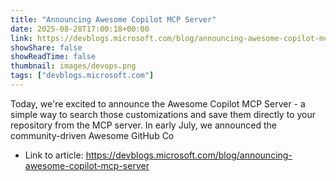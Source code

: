 ```yaml
---
title: "Announcing Awesome Copilot MCP Server"
date: 2025-08-28T17:00:18+00:00
link: https://devblogs.microsoft.com/blog/announcing-awesome-copilot-mcp-server
showShare: false
showReadTime: false
thumbnail: images/devops.png
tags: ["devblogs.microsoft.com"]
---
```

Today, we're excited to announce the Awesome Copilot MCP Server - a simple way to search those customizations and save them directly to your repository from the MCP server. In early July, we announced the community-driven Awesome GitHub Co

- Link to article: https://devblogs.microsoft.com/blog/announcing-awesome-copilot-mcp-server